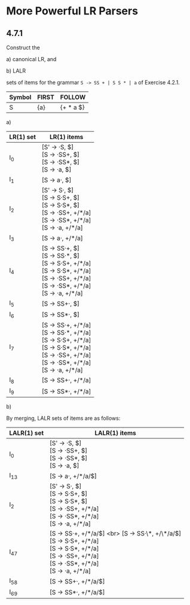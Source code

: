 # More Powerful LR Parsers

## 4.7.1

Construct the

a) canonical LR, and

b) LALR

sets of items for the grammar `S -> SS + | S S * | a` of Exercise 4.2.1.

| Symbol | FIRST | FOLLOW    |
| ------ | ----- | --------- |
| S      | {a}   | {+ * a $} |

a)

| LR(1) set     | LR(1) items                                                                                                                                                                |
| ------------- | -------------------------------------------------------------------------------------------------------------------------------------------------------------------------- |
| I<sub>0</sub> | [S' -> ·S, $] <br> [S -> ·SS+, $] <br> [S -> ·SS*, $] <br> [S -> ·a, $]                                                                                                    |
| I<sub>1</sub> | [S -> a·, $]                                                                                                                                                               |
| I<sub>2</sub> | [S' -> S·, $] <br> [S -> S·S+, $] <br> [S -> S·S*, $] <br> [S -> ·SS+, +/\*/a] <br> [S -> ·SS*, +/\*/a] <br> [S -> ·a, +/*/a]                                              |
| I<sub>3</sub> | [S -> a·, +/*/a]                                                                                                                                                           |
| I<sub>4</sub> | [S -> SS·+, $] <br> [S -> SS·\*, $] <br> [S -> S·S+, +/\*/a] <br> [S -> S·S*, +/\*/a] <br> [S -> ·SS+, +/\*/a] <br> [S -> ·SS*, +/\*/a] <br> [S -> ·a, +/\*/a]             |
| I<sub>5</sub> | [S -> SS+·, $]                                                                                                                                                             |
| I<sub>6</sub> | [S -> SS*·, $]                                                                                                                                                             |
| I<sub>7</sub> | [S -> SS·+, +/\*/a] <br> [S -> SS·\*, +/\*/a] <br> [S -> S·S+, +/\*/a] <br> [S -> S·S\*, +/\*/a] <br> [S -> ·SS+, +/\*/a] <br> [S -> ·SS\*, +/\*/a] <br> [S -> ·a, +/\*/a] |
| I<sub>8</sub> | [S -> SS+·, +/*/a]                                                                                                                                                         |
| I<sub>9</sub> | [S -> SS*·, +/*/a]                                                                                                                                                         |

b)

By merging, LALR sets of items are as follows:

| LALR(1) set    | LALR(1) items                                                                                                                                                                 |
| -------------- | ----------------------------------------------------------------------------------------------------------------------------------------------------------------------------- |
| I<sub>0</sub>  | [S' -> ·S, $] <br> [S -> ·SS+, $] <br> [S -> ·SS*, $] <br> [S -> ·a, $]                                                                                                       |
| I<sub>13</sub> | [S -> a·, +/*/a/$]                                                                                                                                                            |
| I<sub>2</sub>  | [S' -> S·, $] <br> [S -> S·S+, $] <br> [S -> S·S\*, $] <br> [S -> ·SS+, +/\*/a] <br> [S -> ·SS\*, +/\*/a] <br> [S -> ·a, +/\*/a]                                              |
| I<sub>47</sub> | [S -> SS·+, +/\*/a/$] <br> [S -> SS·\*, +/\*/a/$] <br> [S -> S·S+, +/\*/a] <br> [S -> S·S\*, +/\*/a] <br> [S -> ·SS+, +/\*/a] <br> [S -> ·SS*, +/\*/a] <br> [S -> ·a, +/\*/a] |
| I<sub>58</sub> | [S -> SS+·, +/*/a/$]                                                                                                                                                          |
| I<sub>69</sub> | [S -> SS*·, +/*/a/$]                                                                                                                                                          |

